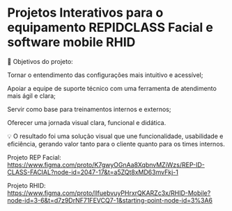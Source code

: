 # Projetos Interativos para o equipamento REPIDCLASS Facial e software mobile RHID

🎯 Objetivos do projeto:

Tornar o entendimento das configurações mais intuitivo e acessível;

Apoiar a equipe de suporte técnico com uma ferramenta de atendimento mais ágil e clara;

Servir como base para treinamentos internos e externos;

Oferecer uma jornada visual clara, funcional e didática.

💡 O resultado foi uma solução visual que une funcionalidade, usabilidade e eficiência, gerando valor tanto para o cliente quanto para os times internos.

Projeto REP Facial: https://www.figma.com/proto/K7gwyOGnAa8XqbnvMZiWzs/REP-ID-CLASS-FACIAL?node-id=2047-17&t=a5ZQt8xMD63mvFkj-1

Projeto RHID: https://www.figma.com/proto/llfuebvuyPHrxrQKARZc3x/RHID-Mobile?node-id=3-6&t=d7z9DrNF71FEVCQ7-1&starting-point-node-id=3%3A6
